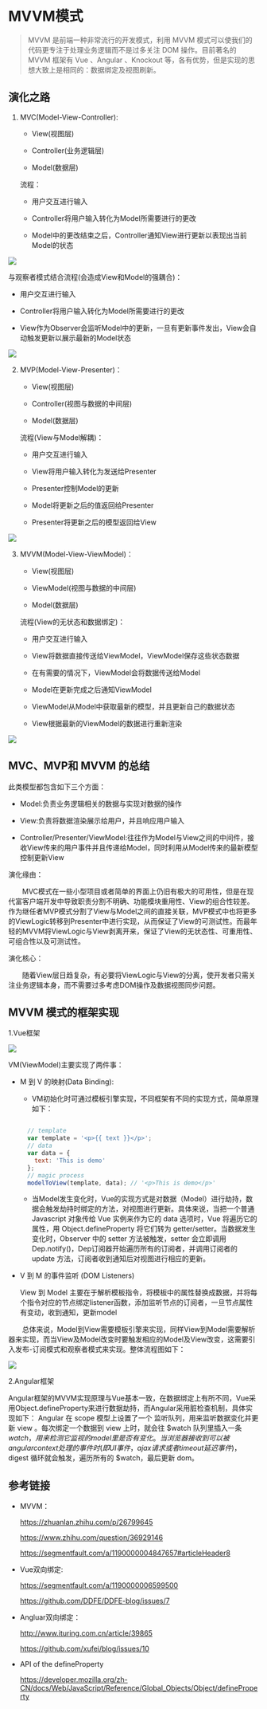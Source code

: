 # MVVM模式

> MVVM 是前端一种非常流行的开发模式，利用 MVVM 模式可以使我们的代码更专注于处理业务逻辑而不是过多关注 DOM 操作。目前著名的 MVVM 框架有 Vue 、Angular 、Knockout 等，各有优势，但是实现的思想大致上是相同的：数据绑定及视图刷新。


## 演化之路

1. MVC(Model-View-Controller):

    -  View(视图层)

    -  Controller(业务逻辑层)

    -  Model(数据层)

    流程：

    - 用户交互进行输入

    - Controller将用户输入转化为Model所需要进行的更改

    - Model中的更改结束之后，Controller通知View进行更新以表现出当前Model的状态

  ![](../imgs/MVC-1.jpg)

   与观察者模式结合流程(会造成View和Model的强耦合)：

   - 用户交互进行输入

   - Controller将用户输入转化为Model所需要进行的更改

   - View作为Observer会监听Model中的更新，一旦有更新事件发出，View会自动触发更新以展示最新的Model状态

  ![](../imgs/MVC-2.jpg)

2. MVP(Model-View-Presenter)：

    -  View(视图层)

    -  Controller(视图与数据的中间层)

    -  Model(数据层)

    流程(View与Model解耦)：

    - 用户交互进行输入

    - View将用户输入转化为发送给Presenter

    - Presenter控制Model的更新

    - Model将更新之后的值返回给Presenter

    - Presenter将更新之后的模型返回给View

  ![](../imgs/MVP.jpg)

3. MVVM(Model-View-ViewModel)：

    -  View(视图层)

    -  ViewModel(视图与数据的中间层)

    -  Model(数据层)

    流程(View的无状态和数据绑定)：

    - 用户交互进行输入

    - View将数据直接传送给ViewModel，ViewModel保存这些状态数据

    - 在有需要的情况下，ViewModel会将数据传送给Model

    - Model在更新完成之后通知ViewModel

    - ViewModel从Model中获取最新的模型，并且更新自己的数据状态

    - View根据最新的ViewModel的数据进行重新渲染

  ![](../imgs/MVVM.jpg)

## MVC、MVP和 MVVM 的总结

此类模型都包含如下三个方面：

- Model:负责业务逻辑相关的数据与实现对数据的操作

- View:负责将数据渲染展示给用户，并且响应用户输入

- Controller/Presenter/ViewModel:往往作为Model与View之间的中间件，接收View传来的用户事件并且传递给Model，同时利用从Model传来的最新模型控制更新View

演化缘由：

&emsp;&emsp;MVC模式在一些小型项目或者简单的界面上仍旧有极大的可用性，但是在现代富客户端开发中导致职责分割不明确、功能模块重用性、View的组合性较差。作为继任者MVP模式分割了View与Model之间的直接关联，MVP模式中也将更多的ViewLogic转移到Presenter中进行实现，从而保证了View的可测试性。而最年轻的MVVM将ViewLogic与View剥离开来，保证了View的无状态性、可重用性、可组合性以及可测试性。

演化核心：

&emsp;&emsp;随着View层日趋复杂，有必要将ViewLogic与View的分离，使开发者只需关注业务逻辑本身，而不需要过多考虑DOM操作及数据视图同步问题。

## MVVM 模式的框架实现

1.Vue框架

![](../imgs/Vue-MVVM.png)

VM(ViewModel)主要实现了两件事：

- M 到 V 的映射(Data Binding):

  - VM初始化时可通过模板引擎实现，不同框架有不同的实现方式，简单原理如下：

  ```javascript

    // template
    var template = '<p>{{ text }}</p>';
    // data
    var data = {
      text: 'This is demo'
    };
    // magic process
    modelToView(template, data); // '<p>This is demo</p>'

  ```

  - 当Model发生变化时，Vue的实现方式是对数据（Model）进行劫持，数据会触发劫持时绑定的方法，对视图进行更新。具体来说，当把一个普通 Javascript 对象传给 Vue 实例来作为它的 data 选项时，Vue 将遍历它的属性，用 Object.defineProperty 将它们转为 getter/setter。当数据发生变化时，Observer 中的 setter 方法被触发，setter 会立即调用Dep.notify()，Dep订阅器开始遍历所有的订阅者，并调用订阅者的 update 方法，订阅者收到通知后对视图进行相应的更新。

- V 到 M 的事件监听 (DOM Listeners)

  View 到 Model 主要在于解析模板指令，将模板中的属性替换成数据，并将每个指令对应的节点绑定listener函数，添加监听节点的订阅者，一旦节点属性有变动，收到通知，更新model


&emsp;&emsp;总体来说，Model到View需要模板引擎来实现，同样View到Model需要解析器来实现，而当View及Model改变时要触发相应的Model及View改变，这需要引入发布-订阅模式和观察者模式来实现。整体流程图如下：

![](../imgs/Vue-MVVM1.png)

2.Angular框架

Angular框架的MVVM实现原理与Vue基本一致，在数据绑定上有所不同，Vue采用Object.defineProperty来进行数据劫持，而Angular采用脏检查机制，具体实现如下：
Angular 在 scope 模型上设置了一个 监听队列，用来监听数据变化并更新 view 。每次绑定一个数据到 view 上时，就会往 $watch 队列里插入一条 $watch，用来检测它监视的 model 里是否有变化。当浏览器接收到可以被 angular context 处理的事件时(即UI事件，ajax请求或者 timeout 延迟事件)，$digest 循环就会触发，遍历所有的 $watch，最后更新 dom。

## 参考链接

- MVVM：

  https://zhuanlan.zhihu.com/p/26799645

  https://www.zhihu.com/question/36929146

  https://segmentfault.com/a/1190000004847657#articleHeader8

- Vue双向绑定:

  https://segmentfault.com/a/1190000006599500

  https://github.com/DDFE/DDFE-blog/issues/7

- Angluar双向绑定：

  http://www.ituring.com.cn/article/39865

  https://github.com/xufei/blog/issues/10

- API of the defineProperty

  https://developer.mozilla.org/zh-CN/docs/Web/JavaScript/Reference/Global_Objects/Object/defineProperty
